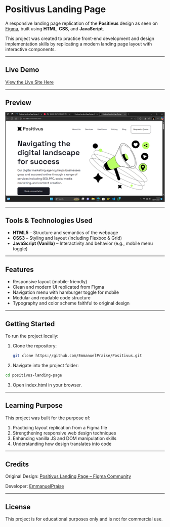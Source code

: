 # Positivus Landing Page

A responsive landing page replication of the **Positivus** design as seen on [Figma](https://www.figma.com/design/hMZwiU8UmuRItpCxaj7yQi/Positivus-Landing-Page-Design--Community-?node-id=25-145&t=d7BEAAGZ2tfB8gCh-1), built using **HTML**, **CSS**, and **JavaScript**.

This project was created to practice front-end development and design implementation skills by replicating a modern landing page layout with interactive components.

---

## Live Demo

[View the Live Site Here](https://your-deployment-link.com)

---

## Preview

![Screenshot of Positivus Landing Page](./assets/preview.png)

---

## Tools & Technologies Used

- **HTML5** – Structure and semantics of the webpage  
- **CSS3** – Styling and layout (including Flexbox & Grid)  
- **JavaScript (Vanilla)** – Interactivity and behavior (e.g., mobile menu toggle)

<!-- --- -->

<!-- ## Project Structure
Positivus/
│
├── index.html # Main HTML file
├── /assets
│ ├── /img # Image files (e.g., logos, icons, illustrations)
| └── /styles
│       └── style.css # CSS styling
└── script.js # JavaScript for interactivity -->


---

## Features

- Responsive layout (mobile-friendly)
- Clean and modern UI replicated from Figma
- Navigation menu with hamburger toggle for mobile
- Modular and readable code structure
- Typography and color scheme faithful to original design

---

## Getting Started

To run the project locally:

1. Clone the repository:
   ```bash
   git clone https://github.com/EmmanuelPraise/Positivus.git
   ```

2. Navigate into the project folder:
```bash
cd positivus-landing-page
```
3. Open index.html in your browser.

---

## Learning Purpose
This project was built for the purpose of:
1. Practicing layout replication from a Figma file
2. Strengthening responsive web design techniques
3. Enhancing vanilla JS and DOM manipulation skills
4. Understanding how design translates into code

---

## Credits
Original Design: [Positivus Landing Page – Figma Community](https://www.figma.com/design/hMZwiU8UmuRItpCxaj7yQi/Positivus-Landing-Page-Design--Community-?node-id=25-145&t=d7BEAAGZ2tfB8gCh-1)

Developer: [EmmanuelPraise](https://github.com/EmmanuelPraise/)

---

## License
This project is for educational purposes only and is not for commercial use.

